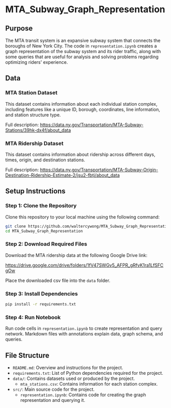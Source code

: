 # MTA_Subway_Graph_Representation

## Purpose

The MTA transit system is an expansive subway system that connects the boroughs 
of New York City. The code in `representation.ipynb` creates a graph 
representation of the subway system and its rider traffic, along with some 
queries that are useful for analysis and solving problems regarding optimizing 
riders' experience.

## Data

### MTA Station Dataset

This dataset contains information about each individual station complex, including features like a unique ID, borough, coordinates, line information, and station structure type.

Full description: https://data.ny.gov/Transportation/MTA-Subway-Stations/39hk-dx4f/about_data

### MTA Ridership Dataset

This dataset contains information about ridership across different days, times, origin, and destination stations.

Full description: https://data.ny.gov/Transportation/MTA-Subway-Origin-Destination-Ridership-Estimate-2/jsu2-fbtj/about_data

## Setup Instructions

### Step 1: Clone the Repository

Clone this repository to your local machine using the following command:

```bash
git clone https://github.com/waltercywong/MTA_Subway_Graph_Representation
cd MTA_Subway_Graph_Representation
```

### Step 2: Download Required Files

Download the MTA ridership data at the following Google Drive link:

https://drive.google.com/drive/folders/1fV47SWGv5_AFPR_gRfvK1ra1LfSFCgOw

Place the downloaded csv file into the `data` folder.

### Step 3: Install Dependencies

```bash
pip install -r requirements.txt
```

### Step 4: Run Notebook

Run code cells in `representation.ipynb` to create representation and query network. Markdown files with annotations explain data, graph schema, and queries.


## File Structure

- `README.md`: Overview and instructions for the project.
- `requirements.txt`: List of Python dependencies required for the project.
- `data/`: Contains datasets used or produced by the project.
    - `mta_stations.csv`: Contains information for each station complex.
- `src/`: Main source code for the project.
    - `representation.ipynb`: Contains code for creating the graph representation and querying it.
